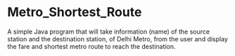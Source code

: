 # Metro_Shortest_Route
A simple Java program that will take information (name) of the source station and the destination station, of Delhi Metro, from the user and display the fare and shortest metro route to reach the destination.
